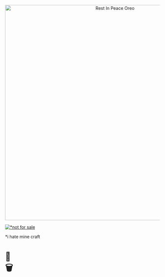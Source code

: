 <p align="center">
  <a href="https://youtu.be/qRVwlPuztsY">
    <img src="https://img.shields.io/badge/Rest In Peace-🌸 Oreo-black" title="Rest In Peace Oreo" width=700></img>
  </a>
</p>

[![*not for sale](https://images-ext-1.discordapp.net/external/4YY9wjCOp-2cMlFGZSbLR7cOgGZrwqi-vlp3gZXMjbE/%3Fwidth%3D780%26height%3D585/https/media.discordapp.net/attachments/430364566027763744/938125566488490014/IMG_2604.jpg)](https://youtu.be/qRVwlPuztsY)

*i hate mine craft

# 🥦</br>🗑
